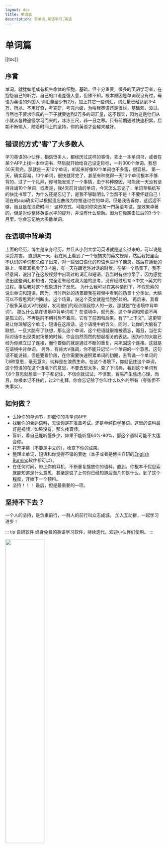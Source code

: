 ```yaml
---
layout: doc
title: 单词篇
description: 背单词,英语学习,英语
---
```


# 单词篇

[[toc]]

## 序言

单词，就犹如组成有机生命体的细胞，基础，但十分重要，很多的英语学习者，在抱怨自己的听力，自己的口语差强人意，但殊不知，根本原因是单词观没有过，母语为英语的外国人
词汇量至少有2万，加上其它一些词汇，词汇量已经达到3-4万，所以，不用好奇，考完研，考完六级，为啥我英语还是很烂，基础观，没过。当然也不要求你真的一下子就要达到2万多的词汇量，这不现实，因为这是他们从小就从各种途径学习而来的，冰冻三尺，非一日之寒。只有前期通过快速积累，后期不断输入，随着时间上的坚持，你的英语才会越来越好。


## 错误的方式“害”了大多数人

学习英语的小伙伴，相信很多人，都经历过这样的事情，拿出一本单词书，或者在某个APP上找一本单词书，然后就开始给自己设定目标，一共300个单词，我想30天背完，那就是一天10个单词，听起来好像10个单词也不多蛮，很容易。
第一天，确实容易，10个单词，很快就背完了，甚至有种觉得一天10个单词根本不够背的，过了一个礼拜，你可能发现了一个事情，由于种种原因，可能我一天没有坚持背诵10个单词，或者是，我4天前背诵的单词，今天怎么忘记了，单词草稿纸写的快比书厚了，为什么还是忘记了，是我不够聪明么？当然不是！不要怀疑自己！现在的app确实可以根据遗忘曲线为你推送过往的单词，但是我告诉你，这远远不够，而且是在浪费时间！
这种方式，可能对你突击某一門英语考试，是效果卓著的，但是对你整体英语水平的提升，并没有什么帮助。因为在你突击过后的3-5个月里，你会忘记绝大多数单词。

## 在语境中背单词

上面的经历，博主是亲身经历，并且从小到大学习英语就是这么过来的，可以说是深受其害。
直到某一天，我在网上看到了一个很搞笑的英文视频，然后我把里面不认识的单词都总结了出来，对一些很口语化的短语也进行了摘录，然后在通勤的路上，带着耳机看了3-4遍，有一天在跟老外对话的时候，在某一个场景下，我不经意间，说出了在这段视频中出现过的词汇和短语。我当时有些惊呆了，因为感觉说出这些词汇和短语，完全没有经过我大脑的思考，没有经过思考->中文->英文的过程。事后我对这个现象进行了反思。
为什么我可以在某种情形下，不假思索的说出单词和短语。因为，当时所处的场景跟我在视频中看到的场景十分类似，大脑可以不假思索的判断出，这个场景，说这个英文就是恰到好处的。
再后来，我看了很多英语大V的视频，发现他们的观点跟我惊人的一致，那就是”在语境中背单词“。
那么什么是在语境中背单词呢？
在语境中，就代表，这个单词和短语不再是孤立的，不再是前不朝村后不着店，它有了前因和后果。有了“上下文”。这更容易让你理解这个单词，短语在这段话，这个语境中的含义，同时，让你的大脑有了联想，一旦大脑有了联想，那么这个单词，这个短语就很难被遗忘，而且，当在实际对话中出现类似场景的时候，你会自然而然的想起相关的表达。因为你的大脑已经为你建立过了连接，而你要做的就是通过不断的重复，来巩固这个连接。这就是在语境中背单词。
另外，有些大V强调，你不能只记忆一个单词的一个意思，这句话不能说错，但是要看阶段，在你需要快速积累单词的初期，去背诵一个单词的7,8种意思，毫无意义，纯粹是在浪费生命。在这个语境下，你就记住这个单词，这个短语的在这个语境下的意思，不要去想太多，查了下词典，看到这个单词有7,8个意思就想着一下子都记住，不信你就试试，不但累，容易产生焦虑心理，而且，你根本记不住的，过2个礼拜，你会忘记除了你叫什么以外的所有（夸张但不失事实）。


## 如何做？

- 丢掉你的单词书，卸载你的背单词APP 
- 找到你的合适语料，无论你是在准备考试，还是单纯自学英语。这里的语料最好是视频，如果没有，那么找音频。
- 盲听，看自己能听懂多少，如果不能听懂60%-80%，那这个语料可能不太适合你。
- 打开字幕（不要是中文的），检查下你的成果。
- 整理出单词，短语和你觉得不错的表达（本子或者是博主自研的[English Burning](https://app.englishburning.com)软件都可以）。
- 在任何时间，带上你的耳机，不断重复播放你的语料，直到，你根本不假思索就能知道是什么意思，甚至是说了上句你已经知道后面几句是什么。到了这个程度，开始下一个预料。
- 坚持！！！ 最后，但是最重要的一项。

## 坚持不下去？

一个人的坚持，是负重前行，一群人的前行叫众志成城。 加入互助群，一起学习进步！

::: tip 自研软件
终身免费的英语学习软件，持续迭代，欢迎小伙伴们使用。
:::

<img src="/wechat.png" style="width:50%">
